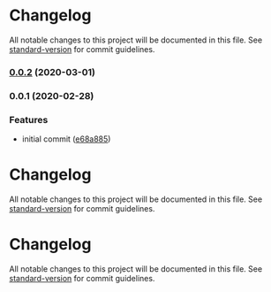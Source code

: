 # Changelog

All notable changes to this project will be documented in this file. See [standard-version](https://github.com/conventional-changelog/standard-version) for commit guidelines.

### [0.0.2](https://github.com/cloudifyjs/restful/compare/v0.0.1...v0.0.2) (2020-03-01)

### 0.0.1 (2020-02-28)


### Features

* initial commit ([e68a885](https://github.com/cloudifyjs/restful/commit/e68a885bcc51af5f814526cd86d1958f0b2168db))

# Changelog

All notable changes to this project will be documented in this file. See [standard-version](https://github.com/conventional-changelog/standard-version) for commit guidelines.

# Changelog

All notable changes to this project will be documented in this file. See [standard-version](https://github.com/conventional-changelog/standard-version) for commit guidelines.
